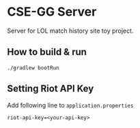 # CSE-GG Server
Server for LOL match history site toy project.

## How to build & run
```
./gradlew bootRun
```

## Setting Riot API Key
Add following line to `application.properties`
```
riot-api-key=<your-api-key>
```
